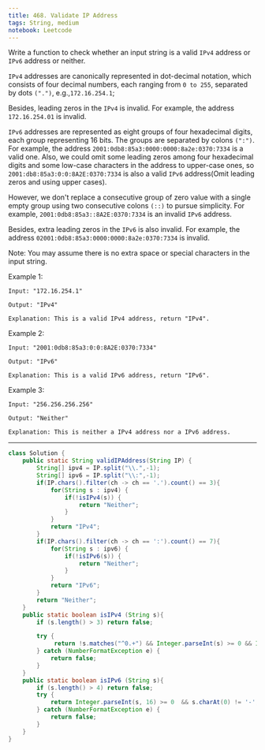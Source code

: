 ```yaml
---
title: 468. Validate IP Address
tags: String, medium
notebook: Leetcode
---
```

Write a function to check whether an input string is a valid `IPv4` address or `IPv6` address or neither.

`IPv4` addresses are canonically represented in dot-decimal notation, which consists of four decimal numbers, each ranging from `0 to 255`, separated by dots `(".")`, e.g.,`172.16.254.1`;

Besides, leading zeros in the `IPv4` is invalid. For example, the address `172.16.254.01` is invalid.

`IPv6` addresses are represented as eight groups of four hexadecimal digits, each group representing 16 bits. The groups are separated by colons `(":")`. For example, the address `2001:0db8:85a3:0000:0000:8a2e:0370:7334` is a valid one. Also, we could omit some leading zeros among four hexadecimal digits and some low-case characters in the address to upper-case ones, so `2001:db8:85a3:0:0:8A2E:0370:7334` is also a valid `IPv6` address(Omit leading zeros and using upper cases).

However, we don't replace a consecutive group of zero value with a single empty group using two consecutive colons `(::)` to pursue simplicity. For example, `2001:0db8:85a3::8A2E:0370:7334` is an invalid `IPv6` address.

Besides, extra leading zeros in the `IPv6` is also invalid. For example, the address `02001:0db8:85a3:0000:0000:8a2e:0370:7334` is invalid.

Note: You may assume there is no extra space or special characters in the input string.

Example 1:
```
Input: "172.16.254.1"

Output: "IPv4"

Explanation: This is a valid IPv4 address, return "IPv4".
```
Example 2:
```
Input: "2001:0db8:85a3:0:0:8A2E:0370:7334"

Output: "IPv6"

Explanation: This is a valid IPv6 address, return "IPv6".
```
Example 3:
```
Input: "256.256.256.256"

Output: "Neither"

Explanation: This is neither a IPv4 address nor a IPv6 address.
```
----------

```Java
class Solution {
    public static String validIPAddress(String IP) {
        String[] ipv4 = IP.split("\\.",-1);
        String[] ipv6 = IP.split("\\:",-1);
        if(IP.chars().filter(ch -> ch == '.').count() == 3){
            for(String s : ipv4) {
                if(!isIPv4(s)) {
                    return "Neither";
                }
            }
            return "IPv4";
        }
        if(IP.chars().filter(ch -> ch == ':').count() == 7){
            for(String s : ipv6) {
                if(!isIPv6(s)) {
                    return "Neither";
                }
            }
            return "IPv6";
        }
        return "Neither";
    }
    public static boolean isIPv4 (String s){
        if (s.length() > 3) return false;

        try { 
             return !s.matches("^0.+") && Integer.parseInt(s) >= 0 && Integer.parseInt(s) <= 255 && s.charAt(0) != '-';
        } catch (NumberFormatException e) {
            return false;
        }
    }
    public static boolean isIPv6 (String s){
        if (s.length() > 4) return false;
        try {
            return Integer.parseInt(s, 16) >= 0  && s.charAt(0) != '-';
        } catch (NumberFormatException e) {
            return false;
        }
    }
}
```